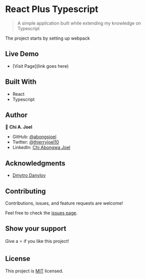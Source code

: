 
# React Plus Typescript

> A simple application built while extending my knowledge on Typescript

<!-- ![screenshot](../features/screenshot.png) -->

The project starts by setting up webpack



## Live Demo 

- [Visit Page](link goes here)

## Built With
- React
- Typescript


## Author

👤 **Chi A. Joel**

- GitHub: [@abongsjoel](https://github.com/abongsjoel)
- Twitter: [@thierryjoel10](https://twitter.com/ThierryJoel10)
- LinkedIn: [Chi Abongwa Joel](https://www.linkedin.com/in/chi-abongwa-joel-b4285a97/)


## Acknowledgments

- [Dmytro Danylov](https://www.udemy.com/course/react-with-typescript/)

## Contributing

Contributions, issues, and feature requests are welcome!

Feel free to check the [issues page]().

## Show your support

Give a ⭐️ if you like this project!

## License

  <p>This project is <a href="../main/LICENSE">MIT</a> licensed.</p>